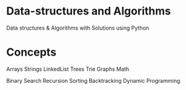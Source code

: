 # Data-structures and Algorithms
Data structures & Algorithms with Solutions using Python

# Concepts

Arrays
Strings
LinkedList
Trees
Trie
Graphs
Math

Binary Search
Recursion
Sorting
Backtracking
Dynamic Programming
